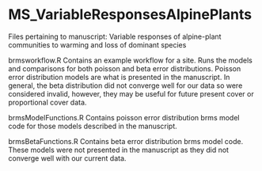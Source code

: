 # MS_VariableResponsesAlpinePlants
Files pertaining to manuscript: Variable responses of alpine-plant communities to warming and loss of dominant species

brmsworkflow.R 
Contains an example workflow for a site. Runs the models and comparisons for both poisson and beta error distributions. Poisson error distribution models are what is presented in the manuscript. In general, the beta distribution did not converge well for our data so were considered invalid, however, they may be useful for future present cover or proportional cover data. 

brmsModelFunctions.R
Contains poisson error distribution brms model code for those models described in the manuscript.

brmsBetaFunctions.R
Contains beta error distribution brms model code. These models were not presented in the manuscript as they did not converge well with our current data. 

